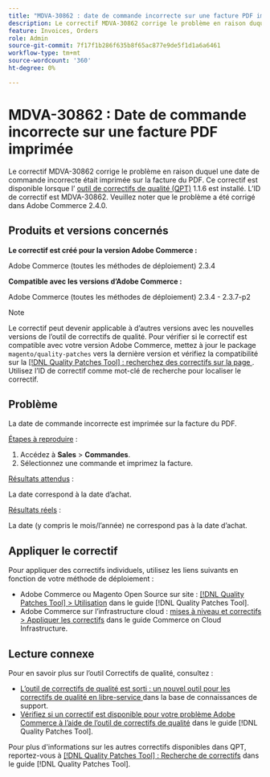 ```yaml
---
title: "MDVA-30862 : date de commande incorrecte sur une facture PDF imprimée"
description: Le correctif MDVA-30862 corrige le problème en raison duquel une date de commande incorrecte était imprimée sur la facture du PDF. Ce correctif est disponible lorsque l’[outil de correctifs de qualité (QPT)](https://experienceleague.adobe.com/en/docs/commerce-knowledge-base/kb/announcements/commerce-announcements/magento-quality-patches-released-new-tool-to-self-serve-quality-patches) 1.1.6 est installé. L’ID de correctif est MDVA-30862. Veuillez noter que le problème a été corrigé dans Adobe Commerce 2.4.0.
feature: Invoices, Orders
role: Admin
source-git-commit: 7f17f1b286f635b8f65ac877e9de5f1d1a6a6461
workflow-type: tm+mt
source-wordcount: '360'
ht-degree: 0%

---
```


# MDVA-30862 : Date de commande incorrecte sur une facture PDF imprimée

Le correctif MDVA-30862 corrige le problème en raison duquel une date de commande incorrecte était imprimée sur la facture du PDF. Ce correctif est disponible lorsque l’ [outil de correctifs de qualité (QPT)](https://experienceleague.adobe.com/en/docs/commerce-knowledge-base/kb/announcements/commerce-announcements/magento-quality-patches-released-new-tool-to-self-serve-quality-patches) 1.1.6 est installé. L’ID de correctif est MDVA-30862. Veuillez noter que le problème a été corrigé dans Adobe Commerce 2.4.0.

## Produits et versions concernés

**Le correctif est créé pour la version Adobe Commerce :**

Adobe Commerce (toutes les méthodes de déploiement) 2.3.4

**Compatible avec les versions d’Adobe Commerce :**

Adobe Commerce (toutes les méthodes de déploiement) 2.3.4 - 2.3.7-p2

>[!NOTE]
>
>Le correctif peut devenir applicable à d’autres versions avec les nouvelles versions de l’outil de correctifs de qualité. Pour vérifier si le correctif est compatible avec votre version Adobe Commerce, mettez à jour le package `magento/quality-patches` vers la dernière version et vérifiez la compatibilité sur la [[!DNL Quality Patches Tool] : recherchez des correctifs sur la page ](https://experienceleague.adobe.com/en/docs/commerce-knowledge-base/kb/announcements/commerce-announcements/magento-quality-patches-released-new-tool-to-self-serve-quality-patches). Utilisez l’ID de correctif comme mot-clé de recherche pour localiser le correctif.

## Problème

La date de commande incorrecte est imprimée sur la facture du PDF.

<u>Étapes à reproduire</u> :

1. Accédez à **Sales** > **Commandes**.
1. Sélectionnez une commande et imprimez la facture.

<u>Résultats attendus</u> :

La date correspond à la date d’achat.

<u>Résultats réels</u> :

La date (y compris le mois/l’année) ne correspond pas à la date d’achat.

## Appliquer le correctif

Pour appliquer des correctifs individuels, utilisez les liens suivants en fonction de votre méthode de déploiement :

* Adobe Commerce ou Magento Open Source sur site : [[!DNL Quality Patches Tool] > Utilisation](/help/tools/quality-patches-tool/usage.md) dans le guide [!DNL Quality Patches Tool].
* Adobe Commerce sur l’infrastructure cloud : [mises à niveau et correctifs > Appliquer les correctifs](https://experienceleague.adobe.com/docs/commerce-cloud-service/user-guide/develop/upgrade/apply-patches.html) dans le guide Commerce on Cloud Infrastructure.

## Lecture connexe

Pour en savoir plus sur l’outil Correctifs de qualité, consultez :

* [ L’outil de correctifs de qualité est sorti : un nouvel outil pour les correctifs de qualité en libre-service ](https://experienceleague.adobe.com/en/docs/commerce-knowledge-base/kb/announcements/commerce-announcements/magento-quality-patches-released-new-tool-to-self-serve-quality-patches) dans la base de connaissances de support.
* [Vérifiez si un correctif est disponible pour votre problème Adobe Commerce à l’aide de l’outil de correctifs de qualité](/help/tools/quality-patches-tool/patches-available-in-qpt/check-patch-for-magento-issue-with-magento-quality-patches.md) dans le guide [!DNL Quality Patches Tool].

Pour plus d&#39;informations sur les autres correctifs disponibles dans QPT, reportez-vous à [[!DNL Quality Patches Tool] : Recherche de correctifs](https://experienceleague.adobe.com/tools/commerce-quality-patches/index.html) dans le guide [!DNL Quality Patches Tool].
